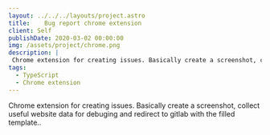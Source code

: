 ```yaml
---
layout: ../../../layouts/project.astro
title:    Bug report chrome extension
client: Self
publishDate: 2020-03-02 00:00:00
img: /assets/project/chrome.png
description: |
 Chrome extension for creating issues. Basically create a screenshot, collect useful website data for debuging and redirect to gitlab with the filled template..
tags:
  - TypeScript
  - Chrome extension
---
```


Chrome extension for creating issues. Basically create a screenshot, collect useful website data for debuging and redirect to gitlab with the filled template..